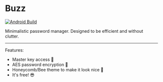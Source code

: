 # Buzz
[![Android Build](https://github.com/azimi99/Buzz/actions/workflows/android.yml/badge.svg)](https://github.com/azimi99/Buzz/actions/workflows/android.yml)

Minimalistic password manager. Designed to be efficient and without clutter.
<hr>
Features:

- Master key access 🔑
- AES password encryption 🔐
- Honeycomb/Bee theme to make it look nice 🐝
- It's free! 😎
